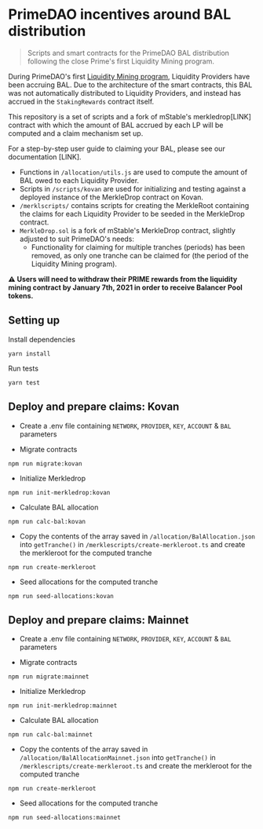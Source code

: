 # PrimeDAO incentives around BAL distribution

> Scripts and smart contracts for the PrimeDAO BAL distribution following the close Prime's first Liquidity Mining program.

During PrimeDAO's first [Liquidity Mining program](https://medium.com/primedao/primes-first-liquidity-mining-program-b8e4abb6c63), Liquidity Providers have been accruing BAL. Due to the architecture of the smart contracts, this BAL was not automatically distributed to Liquidity Providers, and instead has accrued in the `StakingRewards` contract itself.

This repository is a set of scripts and a fork of mStable's merkledrop[LINK] contract with which the amount of BAL accrued by each LP will be computed and a claim mechanism set up.

For a step-by-step user guide to claiming your BAL, please see our documentation [LINK].

- Functions in `/allocation/utils.js` are used to compute the amount of BAL owed to each Liquidity Provider.
- Scripts in `/scripts/kovan` are used for initializing and testing against a deployed instance of the MerkleDrop contract on Kovan.
- `/merklscripts/` contains scripts for creating the MerkleRoot containing the claims for each Liquidity Provider to be seeded in the MerkleDrop contract.
- `MerkleDrop.sol` is a fork of mStable's MerkleDrop contract, slightly adjusted to suit PrimeDAO's needs:
  - Functionality for claiming for multiple tranches (periods) has been removed, as only one tranche can be claimed for (the period of the Liquidity Mining program).

**⚠ Users will need to withdraw their PRIME rewards from the liquidity mining contract by January 7th, 2021 in order to receive Balancer Pool tokens.**

## Setting up
Install dependencies
```
yarn install
```

Run tests
```
yarn test
```

## Deploy and prepare claims: Kovan
- Create a .env file containing `NETWORK`, `PROVIDER`, `KEY`, `ACCOUNT` & `BAL` parameters

- Migrate contracts
```
npm run migrate:kovan
```

- Initialize Merkledrop
```
npm run init-merkledrop:kovan
```

- Calculate BAL allocation
```
npm run calc-bal:kovan
```

- Copy the contents of the array saved in `/allocation/BalAllocation.json` into `getTranche()` in `/merklescripts/create-merkleroot.ts` and create the merkleroot for the computed tranche
```
npm run create-merkleroot
```

- Seed allocations for the computed tranche
```
npm run seed-allocations:kovan
```

## Deploy and prepare claims: Mainnet
- Create a .env file containing `NETWORK`, `PROVIDER`, `KEY`, `ACCOUNT` & `BAL` parameters

- Migrate contracts
```
npm run migrate:mainnet
```

- Initialize Merkledrop
```
npm run init-merkledrop:mainnet
```

- Calculate BAL allocation
```
npm run calc-bal:mainnet
```

- Copy the contents of the array saved in `/allocation/BalAllocationMainnet.json` into `getTranche()` in `/merklescripts/create-merkleroot.ts` and create the merkleroot for the computed tranche
```
npm run create-merkleroot
```

- Seed allocations for the computed tranche
```
npm run seed-allocations:mainnet
```
